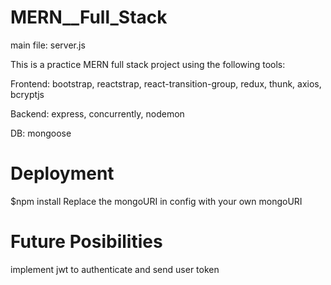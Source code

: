 # MERN__Full_Stack
main file: server.js

This is a practice MERN full stack project using the following tools:


Frontend:
bootstrap,
reactstrap,
react-transition-group,
redux, 
thunk, 
axios, 
bcryptjs

Backend:
express, 
concurrently, 
nodemon

DB:
mongoose 


# Deployment
$npm install
Replace the mongoURI in config with your own mongoURI

# Future Posibilities
implement jwt to authenticate and send user token
